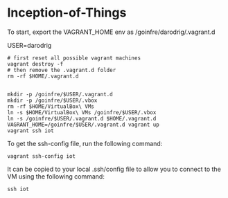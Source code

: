 # Inception-of-Things


To start, export the VAGRANT_HOME env as /goinfre/darodrig/.vagrant.d

USER=darodrig
```
# first reset all possible vagrant machines
vagrant destroy -f
# then remove the .vagrant.d folder
rm -rf $HOME/.vagrant.d


mkdir -p /goinfre/$USER/.vagrant.d
mkdir -p /goinfre/$USER/.vbox
rm -rf $HOME/VirtualBox\ VMs
ln -s $HOME/VirtualBox\ VMs /goinfre/$USER/.vbox
ln -s /goinfre/$USER/.vagrant.d $HOME/.vagrant.d
VAGRANT_HOME=/goinfre/$USER/.vagrant.d vagrant up
vagrant ssh iot
```

To get the ssh-config file, run the following command:

```
vagrant ssh-config iot
```

It can be copied to your local .ssh/config file to allow you to connect to the VM using the following command:

```
ssh iot
```